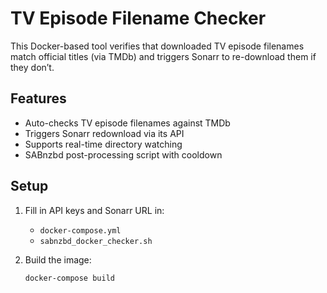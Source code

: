 # TV Episode Filename Checker

This Docker-based tool verifies that downloaded TV episode filenames match official titles (via TMDb) and triggers Sonarr to re-download them if they don’t.

## Features

- Auto-checks TV episode filenames against TMDb
- Triggers Sonarr redownload via its API
- Supports real-time directory watching
- SABnzbd post-processing script with cooldown

## Setup

1. Fill in API keys and Sonarr URL in:
   - `docker-compose.yml`
   - `sabnzbd_docker_checker.sh`

2. Build the image:
   ```bash
   docker-compose build
